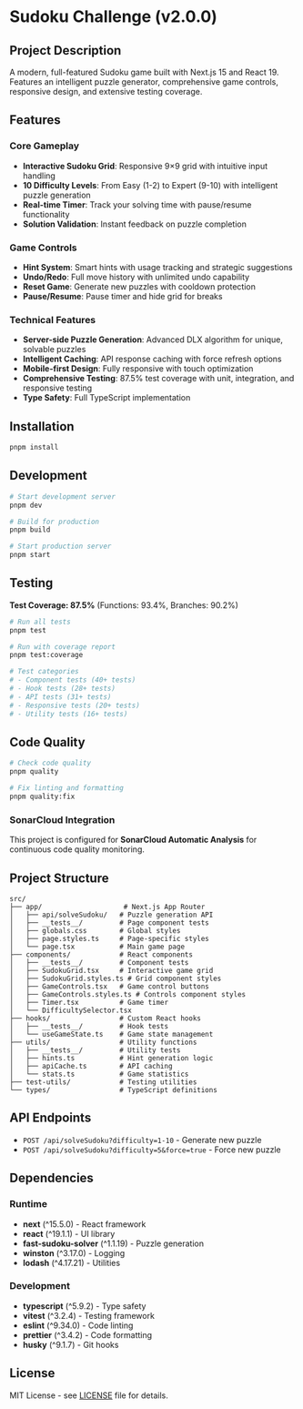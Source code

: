 # Sudoku Challenge (v2.0.0)

## Project Description

A modern, full-featured Sudoku game built with Next.js 15 and React 19. Features an intelligent puzzle generator, comprehensive game controls, responsive design, and extensive testing coverage.

## Features

### Core Gameplay

- **Interactive Sudoku Grid**: Responsive 9×9 grid with intuitive input handling
- **10 Difficulty Levels**: From Easy (1-2) to Expert (9-10) with intelligent puzzle generation
- **Real-time Timer**: Track your solving time with pause/resume functionality
- **Solution Validation**: Instant feedback on puzzle completion

### Game Controls

- **Hint System**: Smart hints with usage tracking and strategic suggestions
- **Undo/Redo**: Full move history with unlimited undo capability
- **Reset Game**: Generate new puzzles with cooldown protection
- **Pause/Resume**: Pause timer and hide grid for breaks

### Technical Features

- **Server-side Puzzle Generation**: Advanced DLX algorithm for unique, solvable puzzles
- **Intelligent Caching**: API response caching with force refresh options
- **Mobile-first Design**: Fully responsive with touch optimization
- **Comprehensive Testing**: 87.5% test coverage with unit, integration, and responsive testing
- **Type Safety**: Full TypeScript implementation

## Installation

```bash
pnpm install
```

## Development

```bash
# Start development server
pnpm dev

# Build for production
pnpm build

# Start production server
pnpm start
```

## Testing

**Test Coverage: 87.5%** (Functions: 93.4%, Branches: 90.2%)

```bash
# Run all tests
pnpm test

# Run with coverage report
pnpm test:coverage

# Test categories
# - Component tests (40+ tests)
# - Hook tests (28+ tests)
# - API tests (31+ tests)
# - Responsive tests (20+ tests)
# - Utility tests (16+ tests)
```

## Code Quality

```bash
# Check code quality
pnpm quality

# Fix linting and formatting
pnpm quality:fix
```

### SonarCloud Integration

This project is configured for **SonarCloud Automatic Analysis** for continuous code quality monitoring.

## Project Structure

```
src/
├── app/                    # Next.js App Router
│   ├── api/solveSudoku/   # Puzzle generation API
│   ├── __tests__/         # Page component tests
│   ├── globals.css        # Global styles
│   ├── page.styles.ts     # Page-specific styles
│   └── page.tsx           # Main game page
├── components/            # React components
│   ├── __tests__/         # Component tests
│   ├── SudokuGrid.tsx     # Interactive game grid
│   ├── SudokuGrid.styles.ts # Grid component styles
│   ├── GameControls.tsx   # Game control buttons
│   ├── GameControls.styles.ts # Controls component styles
│   ├── Timer.tsx          # Game timer
│   └── DifficultySelector.tsx
├── hooks/                 # Custom React hooks
│   ├── __tests__/         # Hook tests
│   └── useGameState.ts    # Game state management
├── utils/                 # Utility functions
│   ├── __tests__/         # Utility tests
│   ├── hints.ts           # Hint generation logic
│   ├── apiCache.ts        # API caching
│   └── stats.ts           # Game statistics
├── test-utils/            # Testing utilities
└── types/                 # TypeScript definitions
```

## API Endpoints

- `POST /api/solveSudoku?difficulty=1-10` - Generate new puzzle
- `POST /api/solveSudoku?difficulty=5&force=true` - Force new puzzle

## Dependencies

### Runtime

- **next** (^15.5.0) - React framework
- **react** (^19.1.1) - UI library
- **fast-sudoku-solver** (^1.1.19) - Puzzle generation
- **winston** (^3.17.0) - Logging
- **lodash** (^4.17.21) - Utilities

### Development

- **typescript** (^5.9.2) - Type safety
- **vitest** (^3.2.4) - Testing framework
- **eslint** (^9.34.0) - Code linting
- **prettier** (^3.4.2) - Code formatting
- **husky** (^9.1.7) - Git hooks

## License

MIT License - see [LICENSE](LICENSE) file for details.
